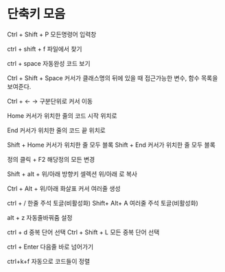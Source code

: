 # 단축키 모음

Ctrl + Shift + P
모든명령어 입력창

ctrl + shift + f
파일에서 찾기

ctrl + space
자동완성 코드 보기

Ctrl + Shift + Space
커서가 클래스명의 뒤에 있을 때 접근가능한 변수, 함수 목록을 보여준다.

Ctrl + ← →
구분단위로 커서 이동

Home
커서가 위치한 줄의 코드 시작 위치로

End
커서가 위치한 줄의 코드 끝 위치로

Shift + Home
커서가 위치한 줄 모두 블록
Shift + End
커서가 위치한 줄 모두 블록

정의 클릭 + F2
해당정의 모든 변경

Shift + alt + 위/아래 방향키
셀렉션 위/아래 로 복사

Ctrl + Alt + 위/아래 화살표
커서 여러줄 생성

ctrl + /
한줄 주석 토글(비활성화)
Shift+ Alt+ A
여러줄 주석 토글(비활성화)

alt + z
자동줄바꿔줌 설정

ctrl + d
중복 단어 선택
Ctrl + Shift + L
모든 중복 단어 선택

ctrl + Enter
다음줄 바로 넘어가기

ctrl+k+f
자동으로 코드들이 정렬
